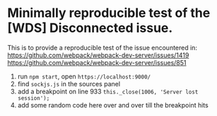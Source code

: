 # Minimally reproducible test of the [WDS] Disconnected issue.

This is to provide a reproducible test of the issue encountered in:
https://github.com/webpack/webpack-dev-server/issues/1419
https://github.com/webpack/webpack-dev-server/issues/851


1. run `npm start`, open `https://localhost:9000/`
2. find `sockjs.js` in the sources panel
3. add a breakpoint on line 933 `this._close(1006, 'Server lost session');`
4. add some random code here over and over till the breakpoint hits
